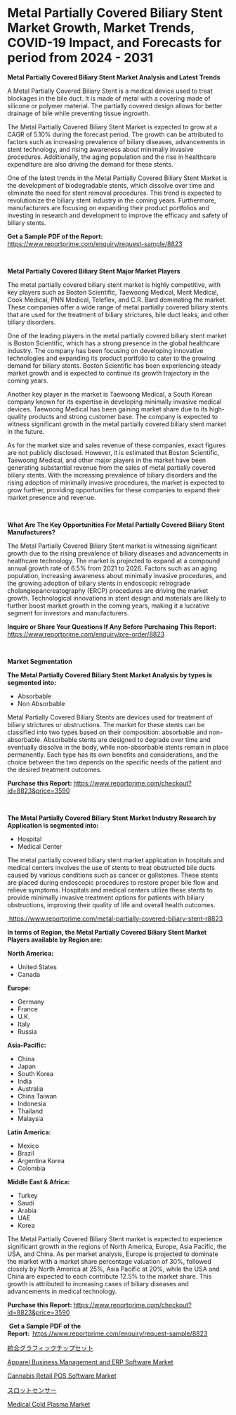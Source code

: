 <p><h1>Metal Partially Covered Biliary Stent Market Growth, Market Trends, COVID-19 Impact, and Forecasts for period from 2024 - 2031</h1></p><p><strong>Metal Partially Covered Biliary Stent Market Analysis and Latest Trends</strong></p>
<p><p>A Metal Partially Covered Biliary Stent is a medical device used to treat blockages in the bile duct. It is made of metal with a covering made of silicone or polymer material. The partially covered design allows for better drainage of bile while preventing tissue ingrowth.</p><p>The Metal Partially Covered Biliary Stent Market is expected to grow at a CAGR of 5.10% during the forecast period. The growth can be attributed to factors such as increasing prevalence of biliary diseases, advancements in stent technology, and rising awareness about minimally invasive procedures. Additionally, the aging population and the rise in healthcare expenditure are also driving the demand for these stents.</p><p>One of the latest trends in the Metal Partially Covered Biliary Stent Market is the development of biodegradable stents, which dissolve over time and eliminate the need for stent removal procedures. This trend is expected to revolutionize the biliary stent industry in the coming years. Furthermore, manufacturers are focusing on expanding their product portfolios and investing in research and development to improve the efficacy and safety of biliary stents.</p></p>
<p><strong>Get a Sample PDF of the Report:&nbsp;</strong> <a href="https://www.reportprime.com/enquiry/request-sample/8823">https://www.reportprime.com/enquiry/request-sample/8823</a></p>
<p>&nbsp;</p>
<p><strong>Metal Partially Covered Biliary Stent Major Market Players</strong></p>
<p><p>The metal partially covered biliary stent market is highly competitive, with key players such as Boston Scientific, Taewoong Medical, Merit Medical, Cook Medical, PNN Medical, Teleflex, and C.R. Bard dominating the market. These companies offer a wide range of metal partially covered biliary stents that are used for the treatment of biliary strictures, bile duct leaks, and other biliary disorders.</p><p>One of the leading players in the metal partially covered biliary stent market is Boston Scientific, which has a strong presence in the global healthcare industry. The company has been focusing on developing innovative technologies and expanding its product portfolio to cater to the growing demand for biliary stents. Boston Scientific has been experiencing steady market growth and is expected to continue its growth trajectory in the coming years.</p><p>Another key player in the market is Taewoong Medical, a South Korean company known for its expertise in developing minimally invasive medical devices. Taewoong Medical has been gaining market share due to its high-quality products and strong customer base. The company is expected to witness significant growth in the metal partially covered biliary stent market in the future.</p><p>As for the market size and sales revenue of these companies, exact figures are not publicly disclosed. However, it is estimated that Boston Scientific, Taewoong Medical, and other major players in the market have been generating substantial revenue from the sales of metal partially covered biliary stents. With the increasing prevalence of biliary disorders and the rising adoption of minimally invasive procedures, the market is expected to grow further, providing opportunities for these companies to expand their market presence and revenue.</p></p>
<p>&nbsp;</p>
<p><strong>What Are The Key Opportunities For Metal Partially Covered Biliary Stent Manufacturers?</strong></p>
<p><p>The Metal Partially Covered Biliary Stent market is witnessing significant growth due to the rising prevalence of biliary diseases and advancements in healthcare technology. The market is projected to expand at a compound annual growth rate of 6.5% from 2021 to 2026. Factors such as an aging population, increasing awareness about minimally invasive procedures, and the growing adoption of biliary stents in endoscopic retrograde cholangiopancreatography (ERCP) procedures are driving the market growth. Technological innovations in stent design and materials are likely to further boost market growth in the coming years, making it a lucrative segment for investors and manufacturers.</p></p>
<p><strong>Inquire or Share Your Questions If Any Before Purchasing This Report:</strong> <a href="https://www.reportprime.com/enquiry/pre-order/8823">https://www.reportprime.com/enquiry/pre-order/8823</a></p>
<p>&nbsp;</p>
<p><strong>Market Segmentation</strong></p>
<p><strong>The Metal Partially Covered Biliary Stent Market Analysis by types is segmented into:</strong></p>
<p><ul><li>Absorbable</li><li>Non Absorbable</li></ul></p>
<p><p>Metal Partially Covered Biliary Stents are devices used for treatment of biliary strictures or obstructions. The market for these stents can be classified into two types based on their composition: absorbable and non-absorbable. Absorbable stents are designed to degrade over time and eventually dissolve in the body, while non-absorbable stents remain in place permanently. Each type has its own benefits and considerations, and the choice between the two depends on the specific needs of the patient and the desired treatment outcomes.</p></p>
<p><strong>Purchase this Report:&nbsp;</strong><a href="https://www.reportprime.com/checkout?id=8823&price=3590">https://www.reportprime.com/checkout?id=8823&price=3590</a></p>
<p>&nbsp;</p>
<p><strong>The Metal Partially Covered Biliary Stent Market Industry Research by Application is segmented into:</strong></p>
<p><ul><li>Hospital</li><li>Medical Center</li></ul></p>
<p><p>The metal partially covered biliary stent market application in hospitals and medical centers involves the use of stents to treat obstructed bile ducts caused by various conditions such as cancer or gallstones. These stents are placed during endoscopic procedures to restore proper bile flow and relieve symptoms. Hospitals and medical centers utilize these stents to provide minimally invasive treatment options for patients with biliary obstructions, improving their quality of life and overall health outcomes.</p></p>
<p><a href="https://www.reportprime.com/metal-partially-covered-biliary-stent-r8823">&nbsp;https://www.reportprime.com/metal-partially-covered-biliary-stent-r8823</a></p>
<p><strong>In terms of Region, the Metal Partially Covered Biliary Stent Market Players available by Region are:</strong></p>
<p>
    <p> <strong> North America: </strong>
        <ul>
            <li>United States</li>
            <li>Canada</li>
        </ul>
        </p> 
    <p> <strong> Europe: </strong>
        <ul>
            <li>Germany</li>
            <li>France</li>
            <li>U.K.</li>
            <li>Italy</li>
            <li>Russia</li>
        </ul>
        </p> 
    <p> <strong> Asia-Pacific: </strong>
        <ul>
            <li>China</li>
            <li>Japan</li>
            <li>South Korea</li>
            <li>India</li>
            <li>Australia</li>
            <li>China Taiwan</li>
            <li>Indonesia</li>
            <li>Thailand</li>
            <li>Malaysia</li>
        </ul>
        </p> 
    <p> <strong> Latin America: </strong>
        <ul>
            <li>Mexico</li>
            <li>Brazil</li>
            <li>Argentina Korea</li>
            <li>Colombia</li>
        </ul>
        </p> 
    <p> <strong> Middle East & Africa: </strong>
        <ul>
            <li>Turkey</li>
            <li>Saudi</li>
            <li>Arabia</li>
            <li>UAE</li>
            <li>Korea</li>
        </ul>
    </p>
    </p>
<p><p>The Metal Partially Covered Biliary Stent market is expected to experience significant growth in the regions of North America, Europe, Asia Pacific, the USA, and China. As per market analysis, Europe is projected to dominate the market with a market share percentage valuation of 30%, followed closely by North America at 25%, Asia Pacific at 20%, while the USA and China are expected to each contribute 12.5% to the market share. This growth is attributed to increasing cases of biliary diseases and advancements in medical technology.</p></p>
<p><strong>Purchase this Report: </strong><a href="https://www.reportprime.com/checkout?id=8823&price=3590">https://www.reportprime.com/checkout?id=8823&price=3590</a></p>
<p>&nbsp;<strong>Get a Sample PDF of the Report:&nbsp;&nbsp;</strong><a href="https://www.reportprime.com/enquiry/request-sample/8823">https://www.reportprime.com/enquiry/request-sample/8823</a></p>
<p><strong></strong></p>
<p><p><a href="https://github.com/laurenreichert/Market-Research-Report-List-2/blob/main/983334077760.md">統合グラフィックチップセット</a></p><p><a href="https://issuu.com/reportprime-2/docs/apparel-business-management-and-erp-software-marke">Apparel Business Management and ERP Software Market</a></p><p><a href="https://issuu.com/reportprime-2/docs/cannabis-retail-pos-software-market-size-2030.pptx">Cannabis Retail POS Software Market</a></p><p><a href="https://github.com/RodHoppe07/Market-Research-Report-List-2/blob/main/354228077761.md">スロットセンサー</a></p><p><a href="https://github.com/mbisetmhermsr/Market-Research-Report-List-3/blob/main/medical-cold-plasma-market.md">Medical Cold Plasma Market</a></p></p>